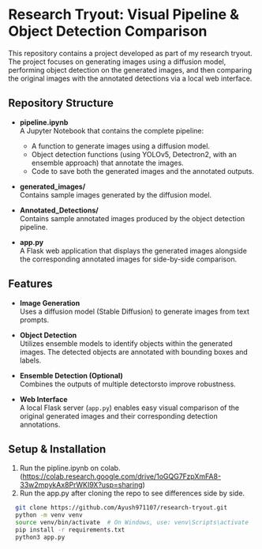 # Research Tryout: Visual Pipeline & Object Detection Comparison

This repository contains a project developed as part of my research tryout. The project focuses on generating images using a diffusion model, performing object detection on the generated images, and then comparing the original images with the annotated detections via a local web interface.

## Repository Structure

- **pipeline.ipynb**  
  A Jupyter Notebook that contains the complete pipeline:
  - A function to generate images using a diffusion model.
  - Object detection functions (using YOLOv5, Detectron2, with an ensemble approach) that annotate the images.
  - Code to save both the generated images and the annotated outputs.

- **generated_images/**  
  Contains sample images generated by the diffusion model.

- **Annotated_Detections/**  
  Contains sample annotated images produced by the object detection pipeline.

- **app.py**  
  A Flask web application that displays the generated images alongside the corresponding annotated images for side-by-side comparison.

## Features

- **Image Generation**  
  Uses a diffusion model (Stable Diffusion) to generate images from text prompts.

- **Object Detection**  
  Utilizes ensemble models to identify objects within the generated images. The detected objects are annotated with bounding boxes and labels.

- **Ensemble Detection (Optional)**  
  Combines the outputs of multiple detectorsto improve robustness.

- **Web Interface**  
  A local Flask server (`app.py`) enables easy visual comparison of the original generated images and their corresponding detection annotations.

## Setup & Installation

1. Run the pipline.ipynb on colab. (https://colab.research.google.com/drive/1oGQG7FzpXmFA8-33w2mpykAx8PrWKI9X?usp=sharing)
2. Run the app.py after cloning the repo to see differences side by side.

 ```bash
   git clone https://github.com/Ayush971107/research-tryout.git
   python -m venv venv
   source venv/bin/activate  # On Windows, use: venv\Scripts\activate
   pip install -r requirements.txt
   python3 app.py
